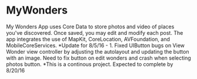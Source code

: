# MyWonders
My Wonders App uses Core Data to store photos and video of places you've discovered. Once saved, you may edit and modify each post. The app integrates the use of MapKit, CoreLocation, AVFoundation, and MobileCoreServices. 
*Update for 8/5/16 - 1. Fixed UIButton bugs on View Wonder view controller by adjusting the autolayout and updating the button with an image. Need to fix button on edit wonders and crash when selecting photos button. 
*This is a continous project. Expected to complete by 8/20/16 
